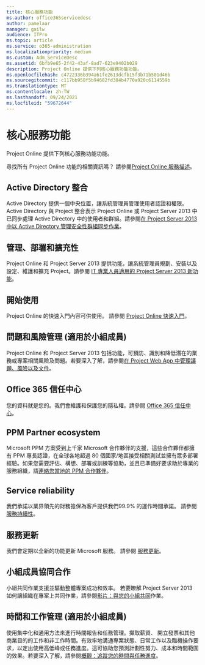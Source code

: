 ```yaml
---
title: 核心服務功能
ms.author: office365servicedesc
author: pamelaar
manager: gailw
audience: ITPro
ms.topic: article
ms.service: o365-administration
ms.localizationpriority: medium
ms.custom: Adm_ServiceDesc
ms.assetid: 6bfb9e65-2f42-43af-8ad7-623e9402b029
description: Project Online 提供下列核心服務功能功能。
ms.openlocfilehash: c4722336b394a61fe2613dcfb15f3b71b501d46b
ms.sourcegitcommit: c117bb958f5b94682fd384b4770a920c6114559b
ms.translationtype: MT
ms.contentlocale: zh-TW
ms.lasthandoff: 09/24/2021
ms.locfileid: "59672644"
---
```

# <a name="core-services-functionality"></a>核心服務功能

Project Online 提供下列核心服務功能功能。
  
尋找所有 Project Online 功能的相關資訊嗎？ 請參閱[Project Online 服務描述](project-online-service-description.md)。
  
## <a name="active-directory-integration"></a>Active Directory 整合

Active Directory 提供一個中央位置，讓系統管理員管理使用者認證和權限。Active Directory 與 Project 整合表示 Project Online 或 Project Server 2013 中已同步處理 Active Directory 中的使用者和群組。請參閱[在 Project Server 2013 中以 Active Directory 管理安全性群組同步作業](/project/manage-security-group-synchronization-with-active-directory-in-project-server)。
  
## <a name="administration-deployment-and-extensibility"></a>管理、部署和擴充性

Project Online 和 Project Server 2013 提供功能，讓系統管理員規劃、安裝以及設定、維護和擴充 Project。請參閱 [IT 專業人員適用的 Project Server 2013 新功能](/project/what-s-new-for-it-pros-in-project-server-2016)。
  
## <a name="getting-started"></a>開始使用

Project Online 的快速入門內容可供使用。 請參閱 [Project Online 快速入門](https://support.office.com/article/E3E5F64F-ADA5-4F9D-A578-130B2D4E5F11)。
  
## <a name="issues-and-risk-management-for-team-members"></a>問題和風險管理 (適用於小組成員)

Project Online 和 Project Server 2013 包括功能，可預防、識別和降低潛在的業務或專案相關風險及問題。若要深入了解，請參閱[在 Project Web App 中管理議題、風險以及文件](/previous-versions/office/project-server-2010/hh767484(v=office.14))。
  
## <a name="office-365-trust-center"></a>Office 365 信任中心

您的資料就是您的。我們會維護和保護您的隱私權。請參閱 [Office 365 信任中心](https://go.microsoft.com/fwlink/?LinkId=402637)。
  
## <a name="ppm-partner-ecosystem"></a>PPM Partner ecosystem

Microsoft PPM 方案受到上千家 Microsoft 合作夥伴的支援，這些合作夥伴都擁有 PPM 專長認證，在全球各地超過 80 個國家/地區接受相關測試並擁有眾多部署經驗。如果您需要評估、構想、部署或訓練等協助，並且已準備好要求助於專業的服務組織，請[連絡您當地的 PPM 合作夥伴](https://go.microsoft.com/fwlink/p/?LinkId=272646)。
  
## <a name="service-reliability"></a>Service reliability

我們承諾以業界領先的財務擔保為客戶提供我們99.9% 的運作時間承諾。 請參閱[服務持續性](https://go.microsoft.com/fwlink/?LinkId=402653)。
  
## <a name="service-updates"></a>服務更新

我們會定期以全新的功能更新 Microsoft 服務。 請參閱 [服務更新](../office-365-platform-service-description/service-updates.md)。
  
## <a name="team-member-collaboration"></a>小組成員協同合作

小組共同作業支援並驅動整體專案成功和效率。 若要瞭解 Project Server 2013 如何讓組織在專案上共同作業，請參閱[影片：與您的小組共同](https://go.microsoft.com/fwlink/?LinkId=402628)作業。
  
## <a name="time-and-task-management-for-team-members"></a>時間和工作管理 (適用於小組成員)

使用集中化和通用方法來進行時間報告和任務管理。擷取薪資、 開立發票和其他商業目的的工作和非工作時間。有效率地溝通專案狀態、日常工作以及臨機操作要求，以定出使用高低峰或任務進度。這可協助您預測計劃性努力、成本和時間範圍的效果。若要深入了解，請參閱[概觀：追蹤您的時間與任務進度](https://go.microsoft.com/fwlink/p/?LinkId=271321)。
